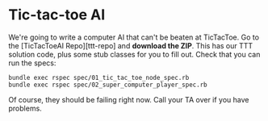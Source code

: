 # Tic-tac-toe AI

We're going to write a computer AI that can't be beaten at
TicTacToe. Go to the [TicTacToeAI Repo][ttt-repo] and **download the
ZIP**. This has our TTT solution code, plus some stub classes for you
to fill out. Check that you can run the specs:

    bundle exec rspec spec/01_tic_tac_toe_node_spec.rb
    bundle exec rspec spec/02_super_computer_player_spec.rb

Of course, they should be failing right now. Call your TA over if you
have problems.
